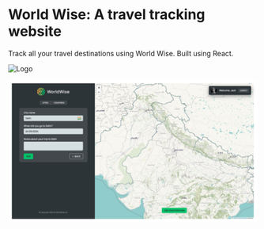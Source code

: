 
# World Wise: A travel tracking website




Track all your travel destinations using World Wise.
Built using React.



![Logo](https://github.com/Sumitsh28/World-Wise/blob/main/file%20(1).png?raw=true)


![Logo](https://github.com/Sumitsh28/World-Wise/blob/main/file%20(1)%20copy.png?raw=true)

